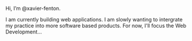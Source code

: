  Hi, I’m @xavier-fenton.


I am currently building web applications. 
I am slowly wanting to intergrate my practice into more software based products. For now, I'll focus the Web Development...

<!---
xavier-fenton/xavier-fenton is a ✨ special ✨ repository because its `README.md` (this file) appears on your GitHub profile.
You can click the Preview link to take a look at your changes.
--->
